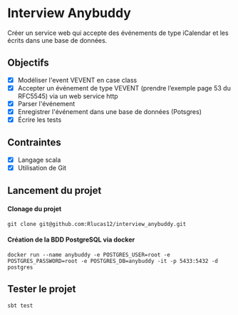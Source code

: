 # Interview Anybuddy
Créer un service web qui accepte des événements de type iCalendar et les écrits dans une base de données.


## Objectifs
- [x] Modéliser l'event VEVENT en case class
- [x] Accepter un événement de type VEVENT (prendre l’exemple page 53 du RFC5545)
      via un web service http
- [x] Parser l'événement
- [x] Enregistrer l'événement dans une base de données (Potsgres)
- [x] Écrire les tests
      
## Contraintes
- [x] Langage scala
- [x] Utilisation de Git

## Lancement du projet
#### Clonage du projet
```git clone git@github.com:Rlucas12/interview_anybuddy.git```  


#### Création de la BDD PostgreSQL via docker
```docker run --name anybuddy -e POSTGRES_USER=root -e POSTGRES_PASSWORD=root -e POSTGRES_DB=anybuddy -it -p 5433:5432 -d postgres```



## Tester le projet
````sbt test````